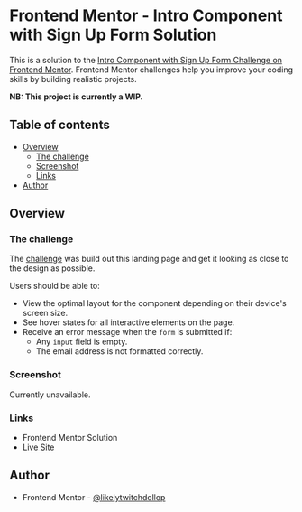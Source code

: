 # Frontend Mentor - Intro Component with Sign Up Form Solution

This is a solution to the [Intro Component with Sign Up Form Challenge on Frontend Mentor](https://www.frontendmentor.io/challenges/intro-component-with-signup-form-5cf91bd49edda32581d28fd1). Frontend Mentor challenges help you improve your coding skills by building realistic projects. 

**NB: This project is currently a WIP.**

## Table of contents

- [Overview](#overview)
  - [The challenge](#the-challenge)
  - [Screenshot](#screenshot)
  - [Links](#links)
- [Author](#author)

## Overview

### The challenge

The [challenge](https://www.frontendmentor.io/challenges/four-card-feature-section-weK1eFYK) was build out this landing page and get it looking as close to the design as possible.

Users should be able to:

- View the optimal layout for the component depending on their device's screen size.
- See hover states for all interactive elements on the page.
- Receive an error message when the `form` is submitted if:
    - Any `input` field is empty.
    - The email address is not formatted correctly.

### Screenshot

Currently unavailable.

### Links

- Frontend Mentor Solution
- [Live Site](https://frontend-mentor-newbie-projects.github.io/08-intro-component-with-sign-up-form/)

## Author

- Frontend Mentor - [@likelytwitchdollop](https://www.frontendmentor.io/profile/likelytwitchdollop)
